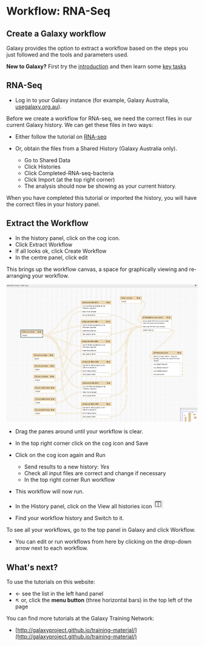 # Workflow: RNA-Seq

## Create a Galaxy workflow

Galaxy provides the option to extract a workflow based on the steps you just followed and the tools and parameters used.

<fn>**New to Galaxy?** First try the [introduction](../galaxy/index.md) and then learn some [key tasks](../intro/index.md)</fn>

## RNA-Seq

* Log in to your Galaxy instance (for example, Galaxy Australia, [usegalaxy.org.au](https://usegalaxy.org.au/)).

Before we create a workflow for RNA-seq, we need the correct files in our current Galaxy history. We can get these files in two ways:

* Either follow the tutorial on [RNA-seq](../dge/index.md)

* Or, obtain the files from a Shared History (Galaxy Australia only).
    * Go to <ss>Shared Data</ss>
    * Click <ss>Histories</ss>
    * Click <fn>Completed-RNA-seq-bacteria</fn>
    * Click <ss>Import</ss> (at the top right corner)
    * The analysis should now be showing as your current history.

When you have completed this tutorial or imported the history, you will have the correct files in your history panel.

## Extract the Workflow

* In the history panel, click on the cog icon.
* Click <ss>Extract Workflow</ss>
* If all looks ok, click <ss>Create Workflow</ss>
* In the centre panel, click <ss>edit</ss>

This brings up the workflow canvas, a space for graphically viewing and re-arranging your workflow.

![canvas](images/workflow.png)

* Drag the panes around until your workflow is clear.
* In the top right corner click on the cog icon and <ss>Save</ss>
* Click on the cog icon again and <ss>Run</ss>
    * <ss>Send results to a new history</ss>: *Yes*
    * Check all input files are correct and change if necessary
    * In the top right corner <ss>Run workflow</ss>

* This workflow will now run.
* In the History panel, click on the <ss>View all histories</ss> icon
![view hist](../spades/images/view_all_hist.png)
* Find your workflow history and <ss>Switch to</ss> it.

To see all your workflows, go to the top panel in Galaxy and click <ss>Workflow</ss>.

* You can edit or run workflows from here by clicking on the drop-down arrow next to each workflow.

## What's next?

To use the tutorials on this website:

* &#8592; see the list in the left hand panel
* &#8598; or, click the **menu button** (three horizontal bars) in the top left of the page

You can find more tutorials at the Galaxy Training Network:

* [http://galaxyproject.github.io/training-material/](http://galaxyproject.github.io/training-material/)
